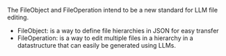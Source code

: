 The FileObject and FileOperation intend to be a new standard for LLM file editing.

- FileObject: is a way to define file hierarchies in JSON for easy transfer
- FileOperation: is a way to edit multiple files in a hierarchy in a datastructure that can easily be generated using LLMs.
